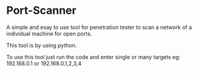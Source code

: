 # Port-Scanner

A simple and esay to use tool for penetration tester to scan a network of a individual machine for open ports.

This tool is by using python.

To use this tool just run the code and enter single or many targets 
eg: 192.168.0.1 or 192.168.0.1,2,3,4
